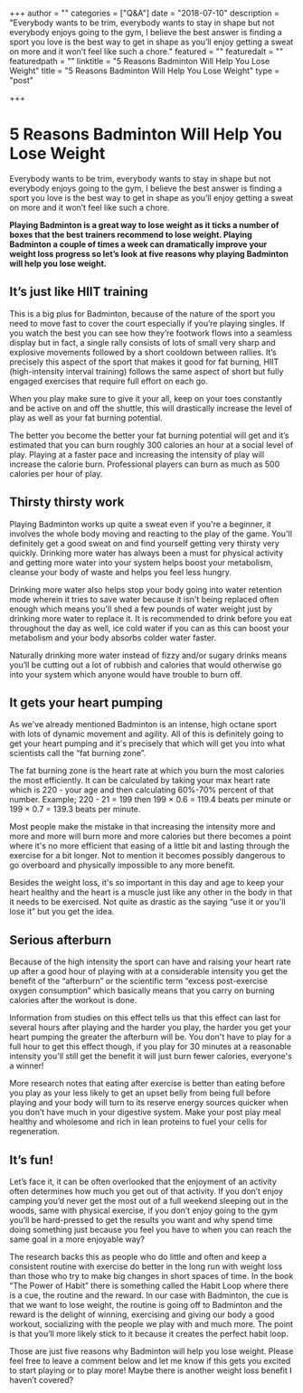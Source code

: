 +++
author = ""
categories = ["Q&A"]
date = "2018-07-10"
description = "Everybody wants to be trim, everybody wants to stay in shape but not everybody enjoys going to the gym, I believe the best answer is finding a sport you love is the best way to get in shape as you’ll enjoy getting a sweat on more and it won’t feel like such a chore."
featured = ""
featuredalt = ""
featuredpath = ""
linktitle = "5 Reasons Badminton Will Help You Lose Weight"
title = "5 Reasons Badminton Will Help You Lose Weight"
type = "post"

+++

# 5 Reasons Badminton Will Help You Lose Weight

Everybody wants to be trim, everybody wants to stay in shape but not everybody enjoys going to the gym, I believe the best answer is finding a sport you love is the best way to get in shape as you’ll enjoy getting a sweat on more and it won’t feel like such a chore.

**Playing Badminton is a great way to lose weight as it ticks a number of boxes that the best trainers recommend to lose weight. Playing Badminton a couple of times a week can dramatically improve your weight loss progress so let’s look at five reasons why playing Badminton will help you lose weight.**

## It’s just like HIIT training

This is a big plus for Badminton, because of the nature of the sport you need to move fast to cover the court especially if you’re playing singles. If you watch the best you can see how they’re footwork flows into a seamless display but in fact, a single rally consists of lots of small very sharp and explosive movements followed by a short cooldown between rallies. It’s precisely this aspect of the sport that makes it good for fat burning, HIIT (high-intensity interval training) follows the same aspect of short but fully engaged exercises that require full effort on each go.

When you play make sure to give it your all, keep on your toes constantly and be active on and off the shuttle, this will drastically increase the level of play as well as your fat burning potential.

The better you become the better your fat burning potential will get and it’s estimated that you can burn roughly 300 calories an hour at a social level of play. Playing at a faster pace and increasing the intensity of play will increase the calorie burn. Professional players can burn as much as 500 calories per hour of play.

## Thirsty thirsty work

Playing Badminton works up quite a sweat even if you're a beginner, it involves the whole body moving and reacting to the play of the game. You'll definitely get a good sweat on and find yourself getting very thirsty very quickly. Drinking more water has always been a must for physical activity and getting more water into your system helps boost your metabolism, cleanse your body of waste and helps you feel less hungry.

Drinking more water also helps stop your body going into water retention mode wherein it tries to save water because it isn't being replaced often enough which means you'll shed a few pounds of water weight just by drinking more water to replace it. It is recommended to drink before you eat throughout the day as well, ice cold water if you can as this can boost your metabolism and your body absorbs colder water faster.

Naturally drinking more water instead of fizzy and/or sugary drinks means you’ll be cutting out a lot of rubbish and calories that would otherwise go into your system which anyone would have trouble to burn off.

## It gets your heart pumping

As we've already mentioned Badminton is an intense, high octane sport with lots of dynamic movement and agility. All of this is definitely going to get your heart pumping and it's precisely that which will get you into what scientists call the “fat burning zone”.

The fat burning zone is the heart rate at which you burn the most calories the most efficiently. It can be calculated by taking your max heart rate which is 220 - your age and then calculating 60%-70% percent of that number. Example; 220 - 21 = 199 then 199 × 0.6 = 119.4 beats per minute or 199 × 0.7 = 139.3 beats per minute.

Most people make the mistake in that increasing the intensity more and more and more will burn more and more calories but there becomes a point where it's no more efficient that easing of a little bit and lasting through the exercise for a bit longer. Not to mention it becomes possibly dangerous to go overboard and physically impossible to any more benefit.

Besides the weight loss, it's so important in this day and age to keep your heart healthy and the heart is a muscle just like any other in the body in that it needs to be exercised. Not quite as drastic as the saying “use it or you'll lose it” but you get the idea.

## Serious afterburn

Because of the high intensity the sport can have and raising your heart rate up after a good hour of playing with at a considerable intensity you get the benefit of the “afterburn” or the scientific term “excess post-exercise oxygen consumption” which basically means that you carry on burning calories after the workout is done.

Information from studies on this effect tells us that this effect can last for several hours after playing and the harder you play, the harder you get your heart pumping the greater the afterburn will be. You don't have to play for a full hour to get this effect though, if you play for 30 minutes at a reasonable intensity you'll still get the benefit it will just burn fewer calories, everyone's a winner!

More research notes that eating after exercise is better than eating before you play as your less likely to get an upset belly from being full before playing and your body will turn to its reserve energy sources quicker when you don’t have much in your digestive system. Make your post play meal healthy and wholesome and rich in lean proteins to fuel your cells for regeneration.

## It’s fun!

Let’s face it, it can be often overlooked that the enjoyment of an activity often determines how much you get out of that activity. If you don’t enjoy camping you’d never get the most out of a full weekend sleeping out in the woods, same with physical exercise, if you don’t enjoy going to the gym you’ll be hard-pressed to get the results you want and why spend time doing something just because you feel you have to when you can reach the same goal in a more enjoyable way?

The research backs this as people who do little and often and keep a consistent routine with exercise do better in the long run with weight loss than those who try to make big changes in short spaces of time. In the book “The Power of Habit” there is something called the Habit Loop where there is a cue, the routine and the reward. In our case with Badminton, the cue is that we want to lose weight, the routine is going off to Badminton and the reward is the delight of winning, exercising and giving our body a good workout, socializing with the people we play with and much more. The point is that you’ll more likely stick to it because it creates the perfect habit loop.

Those are just five reasons why Badminton will help you lose weight. Please feel free to leave a comment below and let me know if this gets you excited to start playing or to play more! Maybe there is another weight loss benefit I haven’t covered?
